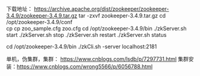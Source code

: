 下载地址： https://archive.apache.org/dist/zookeeper/zookeeper-3.4.9/zookeeper-3.4.9.tar.gz
tar -zxvf zookeeper-3.4.9.tar.gz
cd  /opt/zookeeper-3.4.9/conf  
cp cp zoo_sample.cfg zoo.cfg
cd /opt/zookeeper-3.4.9/bin
./zkServer.sh start
./zkServer.sh stop
./zkServer.sh restart
./zkServer.sh status

cd /opt/zookeeper-3.4.9/bin
./zkCli.sh -server localhost:2181

单机，伪集群，集群： https://www.cnblogs.com/lsdb/p/7297731.html
集群安装：https://www.cnblogs.com/wrong5566/p/6056788.html
